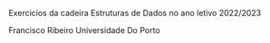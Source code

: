 Exercicios da cadeira Estruturas de Dados no ano letivo 2022/2023


Francisco Ribeiro
Universidade Do Porto
